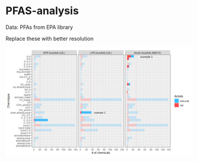 # PFAS-analysis

Data: PFAs from EPA library

Replace these with better resolution

![flowchart](https://github.com/pthunga/PFAS-analysis/blob/main/chemotype.JPG)
